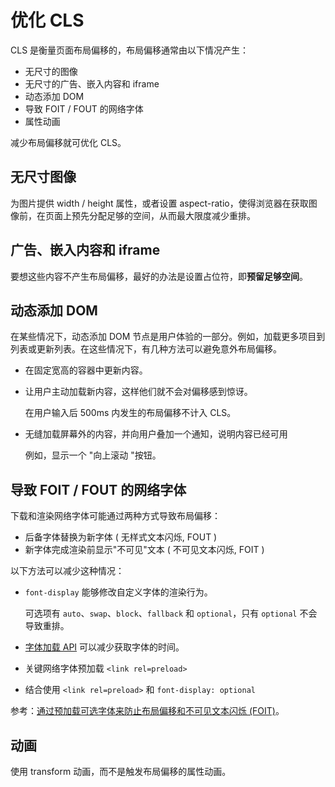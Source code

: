 # 优化 CLS

CLS 是衡量页面布局偏移的，布局偏移通常由以下情况产生：

- 无尺寸的图像
- 无尺寸的广告、嵌入内容和 iframe
- 动态添加 DOM
- 导致 FOIT / FOUT 的网络字体
- 属性动画

减少布局偏移就可优化 CLS。

## 无尺寸图像

为图片提供 width / height 属性，或者设置 aspect-ratio，使得浏览器在获取图像前，在页面上预先分配足够的空间，从而最大限度减少重排。

## 广告、嵌入内容和 iframe

要想这些内容不产生布局偏移，最好的办法是设置占位符，即**预留足够空间**。

## 动态添加 DOM

在某些情况下，动态添加 DOM 节点是用户体验的一部分。例如，加载更多项目到列表或更新列表。在这些情况下，有几种方法可以避免意外布局偏移。

- 在固定宽高的容器中更新内容。
- 让用户主动加载新内容，这样他们就不会对偏移感到惊讶。

  在用户输入后 500ms 内发生的布局偏移不计入 CLS。

- 无缝加载屏幕外的内容，并向用户叠加一个通知，说明内容已经可用

  例如，显示一个 "向上滚动 "按钮。

## 导致 FOIT / FOUT 的网络字体

下载和渲染网络字体可能通过两种方式导致布局偏移：

- 后备字体替换为新字体 ( 无样式文本闪烁, FOUT )
- 新字体完成渲染前显示"不可见"文本 ( 不可见文本闪烁, FOIT )

以下方法可以减少这种情况：

- `font-display` 能够修改自定义字体的渲染行为。

  可选项有 `auto`、`swap`、`block`、`fallback` 和 `optional`，只有 `optional` 不会导致重排。

- [字体加载 API](https://developers.google.com/web/fundamentals/performance/optimizing-content-efficiency/webfont-optimization#the_font_loading_api) 可以减少获取字体的时间。

- 关键网络字体预加载 `<link rel=preload>`
- 结合使用 `<link rel=preload>` 和 `font-display: optional`

参考：[通过预加载可选字体来防止布局偏移和不可见文本闪烁 (FOIT)](https://web.dev/preload-optional-fonts/)。

## 动画

使用 transform 动画，而不是触发布局偏移的属性动画。